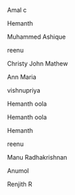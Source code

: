

Amal c

Hemanth

Muhammed Ashique



reenu





Christy John Mathew





Ann Maria



vishnupriya

Hemanth oola





Hemanth oola


Hemanth 


reenu
 
Manu Radhakrishnan


Anumol



Renjith R

